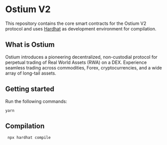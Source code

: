 # Ostium V2

This repository contains the core smart contracts for the Ostium V2 protocol and uses [Hardhat](https://github.com/NomicFoundation/hardhat) as development environment for compilation.

## What is Ostium

Ostium introduces a pioneering decentralized, non-custodial protocol for perpetual trading of Real World Assets (RWA) on a DEX.
Experience seamless trading across commodities, Forex, cryptocurrencies, and a wide array of long-tail assets.

## Getting started

Run the following commands:

```
yarn
```

## Compilation

```
 npx hardhat compile
```
